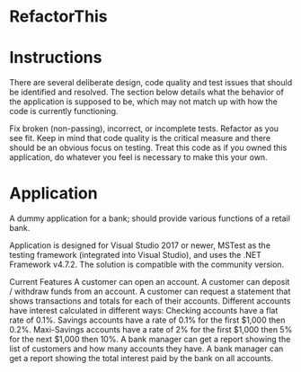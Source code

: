 # RefactorThis
# Instructions
There are several deliberate design, code quality and test issues that should be identified and resolved. The section below details what the behavior of the application is supposed to be, which may not match up with how the code is currently functioning.

Fix broken (non-passing), incorrect, or incomplete tests.
Refactor as you see fit. Keep in mind that code quality is the critical measure and there should be an obvious focus on testing.
Treat this code as if you owned this application, do whatever you feel is necessary to make this your own.

# Application
A dummy application for a bank; should provide various functions of a retail bank.

Application is designed for Visual Studio 2017 or newer, MSTest as the testing framework (integrated into Visual Studio), and uses the .NET Framework v4.7.2. The solution is compatible with the community version.

Current Features
A customer can open an account.
A customer can deposit / withdraw funds from an account.
A customer can request a statement that shows transactions and totals for each of their accounts.
Different accounts have interest calculated in different ways:
Checking accounts have a flat rate of 0.1%.
Savings accounts have a rate of 0.1% for the first $1,000 then 0.2%.
Maxi-Savings accounts have a rate of 2% for the first $1,000 then 5% for the next $1,000 then 10%.
A bank manager can get a report showing the list of customers and how many accounts they have.
A bank manager can get a report showing the total interest paid by the bank on all accounts.
